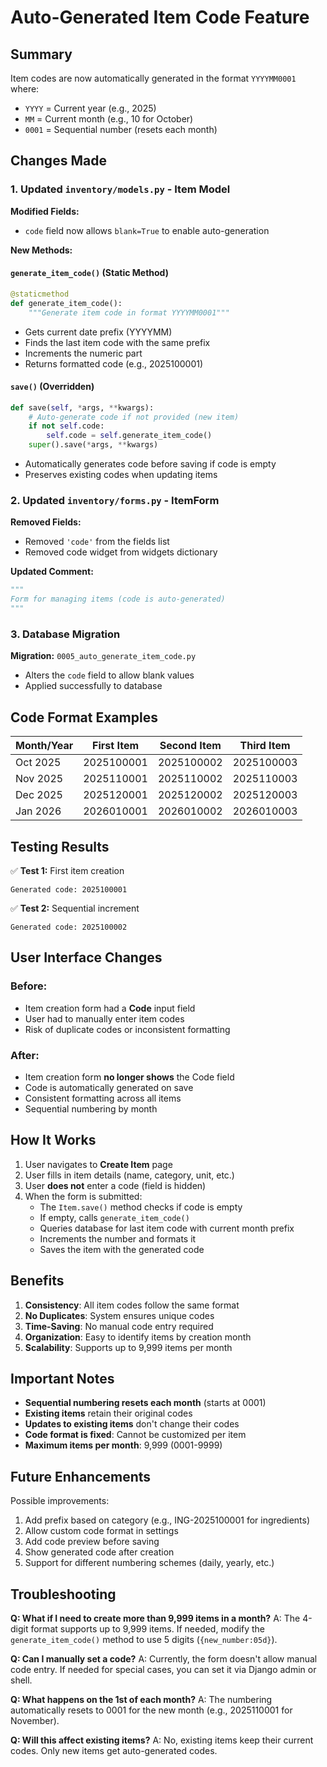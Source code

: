 # Auto-Generated Item Code Feature

## Summary
Item codes are now automatically generated in the format `YYYYMM0001` where:
- `YYYY` = Current year (e.g., 2025)
- `MM` = Current month (e.g., 10 for October)
- `0001` = Sequential number (resets each month)

## Changes Made

### 1. Updated `inventory/models.py` - Item Model

**Modified Fields:**
- `code` field now allows `blank=True` to enable auto-generation

**New Methods:**

#### `generate_item_code()` (Static Method)
```python
@staticmethod
def generate_item_code():
    """Generate item code in format YYYYMM0001"""
```
- Gets current date prefix (YYYYMM)
- Finds the last item code with the same prefix
- Increments the numeric part
- Returns formatted code (e.g., 2025100001)

#### `save()` (Overridden)
```python
def save(self, *args, **kwargs):
    # Auto-generate code if not provided (new item)
    if not self.code:
        self.code = self.generate_item_code()
    super().save(*args, **kwargs)
```
- Automatically generates code before saving if code is empty
- Preserves existing codes when updating items

### 2. Updated `inventory/forms.py` - ItemForm

**Removed Fields:**
- Removed `'code'` from the fields list
- Removed code widget from widgets dictionary

**Updated Comment:**
```python
"""
Form for managing items (code is auto-generated)
"""
```

### 3. Database Migration

**Migration:** `0005_auto_generate_item_code.py`
- Alters the `code` field to allow blank values
- Applied successfully to database

## Code Format Examples

| Month/Year | First Item | Second Item | Third Item |
|------------|-----------|-------------|------------|
| Oct 2025   | 2025100001 | 2025100002 | 2025100003 |
| Nov 2025   | 2025110001 | 2025110002 | 2025110003 |
| Dec 2025   | 2025120001 | 2025120002 | 2025120003 |
| Jan 2026   | 2026010001 | 2026010002 | 2026010003 |

## Testing Results

✅ **Test 1:** First item creation
```
Generated code: 2025100001
```

✅ **Test 2:** Sequential increment
```
Generated code: 2025100002
```

## User Interface Changes

### Before:
- Item creation form had a **Code** input field
- User had to manually enter item codes
- Risk of duplicate codes or inconsistent formatting

### After:
- Item creation form **no longer shows** the Code field
- Code is automatically generated on save
- Consistent formatting across all items
- Sequential numbering by month

## How It Works

1. User navigates to **Create Item** page
2. User fills in item details (name, category, unit, etc.)
3. User **does not** enter a code (field is hidden)
4. When the form is submitted:
   - The `Item.save()` method checks if code is empty
   - If empty, calls `generate_item_code()`
   - Queries database for last item code with current month prefix
   - Increments the number and formats it
   - Saves the item with the generated code

## Benefits

1. **Consistency**: All item codes follow the same format
2. **No Duplicates**: System ensures unique codes
3. **Time-Saving**: No manual code entry required
4. **Organization**: Easy to identify items by creation month
5. **Scalability**: Supports up to 9,999 items per month

## Important Notes

- **Sequential numbering resets each month** (starts at 0001)
- **Existing items** retain their original codes
- **Updates to existing items** don't change their codes
- **Code format is fixed**: Cannot be customized per item
- **Maximum items per month**: 9,999 (0001-9999)

## Future Enhancements

Possible improvements:
1. Add prefix based on category (e.g., ING-2025100001 for ingredients)
2. Allow custom code format in settings
3. Add code preview before saving
4. Show generated code after creation
5. Support for different numbering schemes (daily, yearly, etc.)

## Troubleshooting

**Q: What if I need to create more than 9,999 items in a month?**
A: The 4-digit format supports up to 9,999 items. If needed, modify the `generate_item_code()` method to use 5 digits (`{new_number:05d}`).

**Q: Can I manually set a code?**
A: Currently, the form doesn't allow manual code entry. If needed for special cases, you can set it via Django admin or shell.

**Q: What happens on the 1st of each month?**
A: The numbering automatically resets to 0001 for the new month (e.g., 2025110001 for November).

**Q: Will this affect existing items?**
A: No, existing items keep their current codes. Only new items get auto-generated codes.

